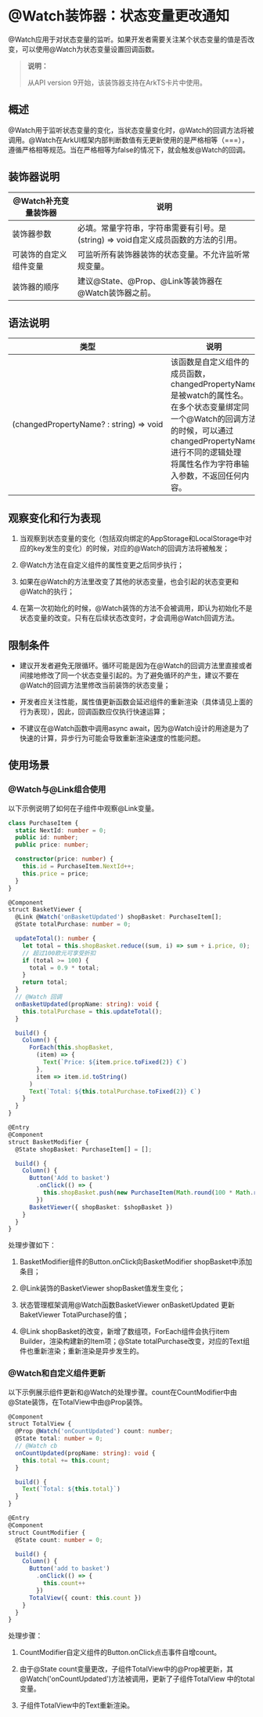 # \@Watch装饰器：状态变量更改通知


\@Watch应用于对状态变量的监听。如果开发者需要关注某个状态变量的值是否改变，可以使用\@Watch为状态变量设置回调函数。


> **说明：**
>
> 从API version 9开始，该装饰器支持在ArkTS卡片中使用。


## 概述

\@Watch用于监听状态变量的变化，当状态变量变化时，\@Watch的回调方法将被调用。\@Watch在ArkUI框架内部判断数值有无更新使用的是严格相等（===），遵循严格相等规范。当在严格相等为false的情况下，就会触发\@Watch的回调。


## 装饰器说明

| \@Watch补充变量装饰器 | 说明                                       |
| -------------- | ---------------------------------------- |
| 装饰器参数          | 必填。常量字符串，字符串需要有引号。是(string)&nbsp;=&gt;&nbsp;void自定义成员函数的方法的引用。 |
| 可装饰的自定义组件变量    | 可监听所有装饰器装饰的状态变量。不允许监听常规变量。               |
| 装饰器的顺序         | 建议\@State、\@Prop、\@Link等装饰器在\@Watch装饰器之前。 |


## 语法说明

| 类型                                       | 说明                                       |
| ---------------------------------------- | ---------------------------------------- |
| (changedPropertyName?&nbsp;:&nbsp;string)&nbsp;=&gt;&nbsp;void | 该函数是自定义组件的成员函数，changedPropertyName是被watch的属性名。<br/>在多个状态变量绑定同一个\@Watch的回调方法的时候，可以通过changedPropertyName进行不同的逻辑处理<br/>将属性名作为字符串输入参数，不返回任何内容。 |


## 观察变化和行为表现

1. 当观察到状态变量的变化（包括双向绑定的AppStorage和LocalStorage中对应的key发生的变化）的时候，对应的\@Watch的回调方法将被触发；

2. \@Watch方法在自定义组件的属性变更之后同步执行；

3. 如果在\@Watch的方法里改变了其他的状态变量，也会引起的状态变更和\@Watch的执行；

4. 在第一次初始化的时候，\@Watch装饰的方法不会被调用，即认为初始化不是状态变量的改变。只有在后续状态改变时，才会调用\@Watch回调方法。


## 限制条件

- 建议开发者避免无限循环。循环可能是因为在\@Watch的回调方法里直接或者间接地修改了同一个状态变量引起的。为了避免循环的产生，建议不要在\@Watch的回调方法里修改当前装饰的状态变量；

- 开发者应关注性能，属性值更新函数会延迟组件的重新渲染（具体请见上面的行为表现），因此，回调函数应仅执行快速运算；

- 不建议在\@Watch函数中调用async await，因为\@Watch设计的用途是为了快速的计算，异步行为可能会导致重新渲染速度的性能问题。


## 使用场景


### \@Watch与\@Link组合使用

以下示例说明了如何在子组件中观察\@Link变量。


```ts
class PurchaseItem {
  static NextId: number = 0;
  public id: number;
  public price: number;

  constructor(price: number) {
    this.id = PurchaseItem.NextId++;
    this.price = price;
  }
}

@Component
struct BasketViewer {
  @Link @Watch('onBasketUpdated') shopBasket: PurchaseItem[];
  @State totalPurchase: number = 0;

  updateTotal(): number {
    let total = this.shopBasket.reduce((sum, i) => sum + i.price, 0);
    // 超过100欧元可享受折扣
    if (total >= 100) {
      total = 0.9 * total;
    }
    return total;
  }
  // @Watch 回调
  onBasketUpdated(propName: string): void {
    this.totalPurchase = this.updateTotal();
  }

  build() {
    Column() {
      ForEach(this.shopBasket,
        (item) => {
          Text(`Price: ${item.price.toFixed(2)} €`)
        },
        item => item.id.toString()
      )
      Text(`Total: ${this.totalPurchase.toFixed(2)} €`)
    }
  }
}

@Entry
@Component
struct BasketModifier {
  @State shopBasket: PurchaseItem[] = [];

  build() {
    Column() {
      Button('Add to basket')
        .onClick(() => {
          this.shopBasket.push(new PurchaseItem(Math.round(100 * Math.random())))
        })
      BasketViewer({ shopBasket: $shopBasket })
    }
  }
}
```

处理步骤如下：

1. BasketModifier组件的Button.onClick向BasketModifier shopBasket中添加条目；

2. \@Link装饰的BasketViewer shopBasket值发生变化；

3. 状态管理框架调用\@Watch函数BasketViewer onBasketUpdated 更新BaketViewer TotalPurchase的值；

4. \@Link shopBasket的改变，新增了数组项，ForEach组件会执行item Builder，渲染构建新的Item项；\@State totalPurchase改变，对应的Text组件也重新渲染；重新渲染是异步发生的。


### \@Watch和自定义组件更新

以下示例展示组件更新和\@Watch的处理步骤。count在CountModifier中由\@State装饰，在TotalView中由\@Prop装饰。


```ts
@Component
struct TotalView {
  @Prop @Watch('onCountUpdated') count: number;
  @State total: number = 0;
  // @Watch cb
  onCountUpdated(propName: string): void {
    this.total += this.count;
  }

  build() {
    Text(`Total: ${this.total}`)
  }
}

@Entry
@Component
struct CountModifier {
  @State count: number = 0;

  build() {
    Column() {
      Button('add to basket')
        .onClick(() => {
          this.count++
        })
      TotalView({ count: this.count })
    }
  }
}
```

处理步骤：

1. CountModifier自定义组件的Button.onClick点击事件自增count。

2. 由于\@State count变量更改，子组件TotalView中的\@Prop被更新，其\@Watch('onCountUpdated')方法被调用，更新了子组件TotalView 中的total变量。

3. 子组件TotalView中的Text重新渲染。
